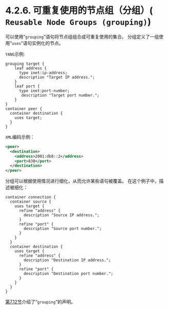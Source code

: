 # 4.2.6. 可重复使用的节点组（分组）(` Reusable Node Groups (grouping)`)

可以使用“`grouping`”语句将节点组组合成可重复使用的集合。 分组定义了一组使用“`uses`”语句实例化的节点。

`YANG`示例:

```YANG
grouping target {
    leaf address {
      type inet:ip-address;
      description "Target IP address.";
    }
    leaf port {
      type inet:port-number;
       description "Target port number.";
    }
}
container peer {
  container destination {
    uses target;
  }
}
```

`XML`编码示例：

```xml
<peer>
  <destination>
    <address>2001:db8::2</address>
    <port>830</port>
  </destination>
</peer>
```

分组可以根据使用情况进行细化，从而允许某些语句被覆盖。 在这个例子中，描述被细化：

```YANG
container connection {
  container source {
    uses target {
      refine "address" {
        description "Source IP address.";
      }
      refine "port" {
        description "Source port number.";
      }
    }
  }
  container destination {
    uses target {
      refine "address" {
        description "Destination IP address.";
      }
      refine "port" {
        description "Destination port number.";
      }
    }
  }
}
```

[第7.12节](../section-7/7.12.md)介绍了“`grouping`”的声明。
